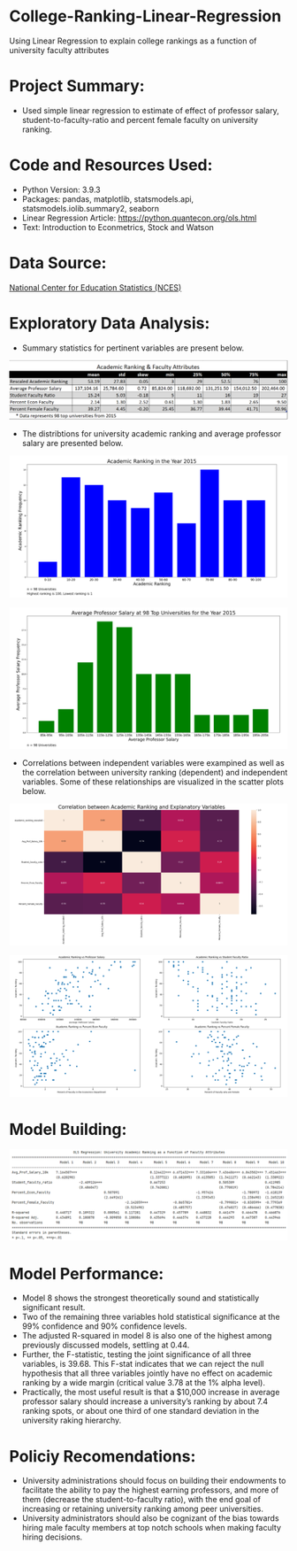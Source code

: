 # College-Ranking-Linear-Regression
Using Linear Regression to explain college rankings as a function of university faculty attributes

# Project Summary:
* Used simple linear regression to estimate of effect of professor salary, student-to-faculty-ratio and percent female faculty on university ranking.

# Code and Resources Used:
* Python Version: 3.9.3
* Packages: pandas, matplotlib, statsmodels.api, statsmodels.iolib.summary2, seaborn
* Linear Regression Article: https://python.quantecon.org/ols.html
* Text: Introduction to Econmetrics, Stock and Watson

# Data Source:
[National Center for Education Statistics (NCES)](https://github.com/ross-walendziak/College-Ranking-Linear-Regression/blob/main/Data%20-%20Gender%20composition%20at%20ranked%20universities.xlsx)

# Exploratory Data Analysis:

* Summary statistics for pertinent variables are present below.

![](https://github.com/ross-walendziak/College-Ranking-Linear-Regression/blob/main/Graphics/Descriptive%20Statistics.png)

* The distribtions for university academic ranking and average professor salary are presented below.

![](https://github.com/ross-walendziak/College-Ranking-Linear-Regression/blob/main/Graphics/Academic%20Ranking%20Histogram.png)

![](https://github.com/ross-walendziak/College-Ranking-Linear-Regression/blob/main/Graphics/Professor%20Salary%20Historgram.png)

* Correlations between independent variables were exampined as well as the correlation between university ranking (dependent) and independent variables.  Some of these relationships are visualized in the scatter plots below.

![](https://github.com/ross-walendziak/College-Ranking-Linear-Regression/blob/main/Graphics/Correlation%20Matrix.png)

![](https://github.com/ross-walendziak/College-Ranking-Linear-Regression/blob/main/Graphics/Scatter%20-%20Academic%20Rank%20vs%20Explanatory%20Variables.png)

# Model Building:

![](https://github.com/ross-walendziak/College-Ranking-Linear-Regression/blob/main/Graphics/Model%20Results.png)

# Model Performance:
* Model 8 shows the strongest theoretically sound and statistically significant result.
* Two of the remaining three variables hold statistical significance at the 99% confidence and 90% confidence levels.  
* The adjusted R-squared in model 8 is also one of the highest among previously discussed models, settling at 0.44.  
* Further, the F-statistic, testing the joint significance of all three variables, is 39.68.  This F-stat indicates that we can reject the null hypothesis that all       three variables jointly have no effect on academic ranking by a wide margin (critical value 3.78 at the 1% alpha level).
* Practically, the most useful result is that a $10,000 increase in average professor salary should increase a university’s ranking by about 7.4 ranking spots, or       about one third of one standard deviation in the university raking hierarchy.

# Policiy Recomendations:
* University administrations should focus on building their endowments to facilitate the ability to pay the highest earning professors, and more of them (decrease the   student-to-faculty ratio), with the end goal of increasing or retaining university ranking among peer universities.
* University administrators should also be cognizant of the bias towards hiring male faculty members at top notch schools when making faculty hiring decisions.
